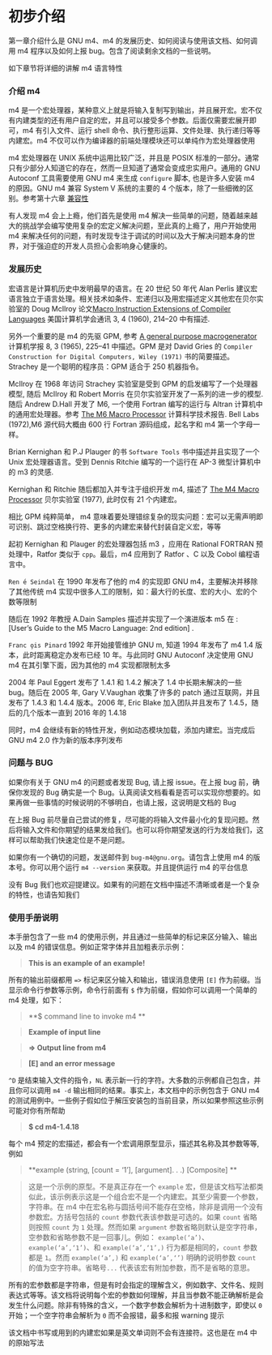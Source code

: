 # 初步介绍

第一章介绍什么是 GNU m4、m4 的发展历史、如何阅读与使用该文档、如何调用 m4 程序以及如何上报 bug。包含了阅读剩余文档的一些说明。

如下章节将详细的讲解 m4 语言特性

### 介绍 m4

m4 是一个宏处理器，某种意义上就是将输入复制写到输出，并且展开宏。宏不仅有内建类型的还有用户自定的宏，并且可以接受多个参数。后面仅需要宏展开即可，m4 有引入文件、运行 shell 命令、执行整形运算、文件处理、执行递归等等内建宏。m4 不仅可以作为编译器的前端处理模块还可以单纯作为宏处理器使用

m4 宏处理器在 UNIX 系统中运用比较广泛，并且是 POSIX 标准的一部分。通常只有少部分人知道它的存在，然而一旦知道了通常会变成忠实用户。通用的 GNU Autoconf 工具需要使用 GNU m4 来生成 `configure` 脚本, 也是许多人安装 m4 的原因。GNU m4 兼容 System V 系统的主要的 4 个版本，除了一些细微的区别。参考第十六章 [兼容性]()

有人发现 m4 会上上瘾，他们首先是使用 m4 解决一些简单的问题，随着越来越大的挑战学会编写使用复杂的宏定义解决问题，至此真的上瘾了，用户开始使用 m4 来解决任何的问题，有时发现专注于调试的时间以及大于解决问题本身的世界，对于强迫症的开发人员担心会影响身心健康的。

### 发展历史

宏语言是计算机历史中发明最早的语言。在 20 世纪 50 年代 Alan Perlis 建议宏语言独立于语言处理。相关技术如条件、宏递归以及用宏描述定义其他宏在贝尔实验室的 Doug McIlroy 论文[Macro Instruction Extensions of Compiler Languages](http://dx.doi.org/10.1145/367177.367223) 美国计算机学会通讯 3, 4 (1960), 214–20 中有描述.

另外一个重要的是 m4 的先驱 GPM, 参考 [A general purpose macrogenerator](http://dx.doi.org/10.1093/comjnl/8.3.225) 计算机学报 8, 3 (1965), 225–41 中描述。GPM 是对 David Gries 的 `Compiler Construction for Digital Computers, Wiley (1971)` 书的简要描述。 Strachey 是一个聪明的程序员：GPM 适合于 250 机器指令。
 
McIlroy 在 1968 年访问 Strachey 实验室是受到 GPM 的启发编写了一个处理器模型, 随后 McIlroy 和 Robert Morris 在贝尔实验室开发了一系列的进一步的模型. 随后 Andrew D.Hall 开发了 M6, 一个使用 Fortran 编写的运行与 Altran 计算机中的通用宏处理器。参考 [The M6 Macro Processor](http://cm.bell-labs.com/cm/cs/cstr/2.pdf) 计算科学技术报告. Bell Labs (1972),M6 源代码大概由 600 行 Fortran 源码组成，起名字和 m4 第一个字母一样。

Brian Kernighan 和 P.J Plauger 的书 `Software Tools` 书中描述并且实现了一个 Unix 宏处理器语言。受到 Dennis Ritchie 编写的一个运行在 AP-3 微型计算机中的  m3 的灵感.

Kernighan 和 Ritchie 随后都加入并专注于组织开发 m4, 描述了 [The M4 Macro Processor](http://wolfram.schneider.org/bsd/7thEdManVol2/m4/m4.pdf) 贝尔实验室 (1977), 此时仅有 21 个内建宏。


相比 GPM 纯粹简单， m4 意味着要处理错综复杂的现实问题：宏可以无需声明即可识别、跳过空格换行符、更多的内建宏来替代封装自定义宏，等等

起初 Kernighan 和 Plauger 的宏处理器包括 m3 ，应用在 Rational FORTRAN 预处理中，Ratfor 类似于 `cpp`。最后，m4 应用到了 Ratfor 、C 以及 Cobol 编程语言中。

`Ren ́e Seindal` 在 1990 年发布了他的 m4 的实现即 GNU m4，主要解决并移除了其他传统 m4 实现中很多人工的限制，如：最大行的长度、宏的大小、宏的个数等限制

随后在 1992 年教授 A.Dain Samples 描述并实现了一个演进版本 m5 在 : [User’s Guide to the M5 Macro Language: 2nd edition] .

`Franc ̧ois Pinard` 1992 年开始接管维护 GNU m, 知道 1994 年发布了 m4 1.4 版本，此时距离稳定办发布已经 10 年。与此同时 GNU Autoconf 决定使用 GNU m4 在其引擎下面，因为其他的 m4 实现都限制太多

2004 年 Paul Eggert 发布了 1.4.1 和 1.4.2 解决了 1.4 中长期未解决的一些 bug。随后在 2005 年, Gary V.Vaughan 收集了许多的 patch 通过互联网，并且发布了 1.4.3 和 1.4.4 版本。2006 年, Eric Blake  加入团队并且发布了 1.4.5，随后的几个版本一直到 2016 年的 1.4.18 

同时，m4 会继续有新的特性开发，例如动态模块加载，添加内建宏。当完成后 GNU m4 2.0 作为新的版本序列发布

### 问题与 BUG

如果你有关于 GNU m4 的问题或者发现 Bug, 请上报 issue。在上报 bug 前，确保你发现的 Bug 确实是一个 Bug。认真阅读文档看看是否可以实现你想要的。如果再做一些事情的时候说明的不够明白，也请上报，这说明是文档的 Bug

在上报 Bug 前尽量自己尝试的修复，尽可能的将输入文件最小化的复现问题。然后将输入文件和你期望的结果发给我们。也可以将你期望发送的行为发给我们，这样可以帮助我们快速定位是不是问题。

如果你有一个确切的问题，发送邮件到 `bug-m4@gnu.org`。请包含上使用 m4 的版本号。你可以用个运行 `m4 --version` 来获取。并且提供运行 m4 的平台信息

没有 Bug 我们也欢迎提建议。如果有的问题在文档中描述不清晰或者是一个复杂的特性，也请告知我们

### 使用手册说明

本手册包含了一些 m4 的使用示例，并且通过一些简单的标记来区分输入、输出以及 m4 的错误信息。例如正常字体并且加粗表示示例：

> **This is an example of an example!**

所有的输出前缀都用 `=>` 标记来区分输入和输出，错误消息使用 `[E]` 作为前缀。当显示命令行参数等示例，命令行前面有 `$` 作为前缀，假如你可以调用一个简单的 m4 处理，如下：

>**$ command line to invoke m4 **

>**Example of input line**

>**=> Output line from m4**

>**[E] and an error message**

`^D` 是结束输入文件的指令，`NL` 表示新一行的字符。大多数的示例都自己包含，并且你可以调用 `m4 -d` 输出相同的结果。事实上，本文档中的示例包含于 GNU m4 的测试用例中。一些例子假如位于解压安装包的当前目录，所以如果参照这些示例可能对你有所帮助

> **$ cd m4-1.4.18**

每个 m4 预定的宏描述，都会有一个宏调用原型显示，描述其名称及其参数等等,例如

>**example (string, [count = ‘1’], [argument]. . .) [Composite] **

> 这是一个示例的原型。不是真正存在一个 `example` 宏，但是该文档写法都类似此，该示例表示这是一个组合宏不是一个内建宏。其至少需要一个参数，字符串。在 m4 中在宏名称与圆括号间不能存在空格，除非是调用一个没有参数宏。方括号包括的 `count` 参数代表该参数是可选的。如果 `count` 省略则按照 `count` 为 `1` 处理。然而如果 `argument` 参数省略则默认是空字符串，空参数和省略参数不是一回事儿。例如： `example(‘a’)`、`example(‘a’,‘1’)`、和 `example(‘a’,‘1’,)` 行为都是相同的，`count` 参数都是 `1`。然而 `example(‘a’,)` 和 `example(‘a’,‘’)` 明确的说明参数 `count` 的值为空字符串。省略号`...` 代表该宏有附加参数，而不是省略的意思。

所有的宏参数都是字符串，但是有时会指定的理解含义，例如数字、文件名、规则表达式等等。该文档将说明每个宏的参数如何理解，并且当参数不能正确解析是会发生什么问题。除非有特殊的含义，一个数字参数会解析为十进制数字，即使以 `0` 开始；一个空字符串会解析为 `0` 而不会报错，最多和报 warning 提示

该文档中书写或用到的内建宏如果是英文单词则不会有连接符。这也是在 m4 中的原始写法
